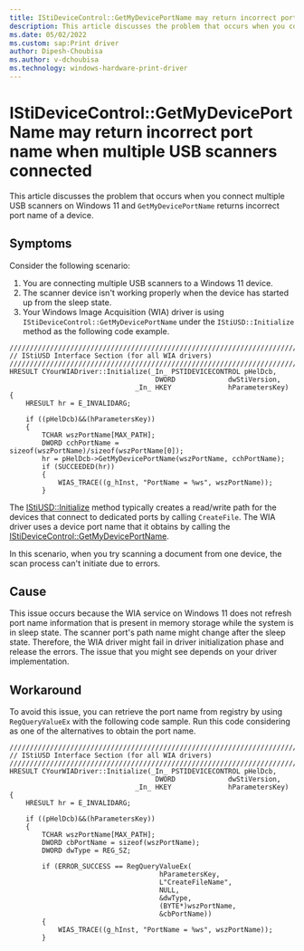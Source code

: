 ```yaml
---
title: IStiDeviceControl::GetMyDevicePortName may return incorrect port name when multiple USB scanners connected
description: This article discusses the problem that occurs when you connect multiple USB scanners on Windows 11 and GetMyDevicePortName returns incorrect port name of a device.
ms.date: 05/02/2022
ms.custom: sap:Print driver
author: Dipesh-Choubisa
ms.author: v-dchoubisa
ms.technology: windows-hardware-print-driver
---
```


# IStiDeviceControl::GetMyDevicePortName may return incorrect port name when multiple USB scanners connected

This article discusses the problem that occurs when you connect multiple USB scanners on Windows 11 and `GetMyDevicePortName` returns incorrect port name of a device.

## Symptoms

Consider the following scenario:

1. You are connecting multiple USB scanners to a Windows 11 device.
1. The scanner device isn't working properly when the device has started up from the sleep state.
1. Your Windows Image Acquisition (WIA) driver is using `IStiDeviceControl::GetMyDevicePortName` under the `IStiUSD::Initialize` method as the following code example.

```cppwinrt
///////////////////////////////////////////////////////////////////////////
// IStiUSD Interface Section (for all WIA drivers)
///////////////////////////////////////////////////////////////////////////
HRESULT CYourWIADriver::Initialize(_In_ PSTIDEVICECONTROL pHelDcb,
                                    DWORD             dwStiVersion,
                               _In_ HKEY              hParametersKey)
{
    HRESULT hr = E_INVALIDARG;

    if ((pHelDcb)&&(hParametersKey))
    {
        TCHAR wszPortName[MAX_PATH];
        DWORD cchPortName = sizeof(wszPortName)/sizeof(wszPortName[0]);
        hr = pHelDcb->GetMyDevicePortName(wszPortName, cchPortName);
        if (SUCCEEDED(hr))
        {
            WIAS_TRACE((g_hInst, "PortName = %ws", wszPortName));
        }
```

The [IStiUSD::Initialize](/windows-hardware/drivers/ddi/stiusd/nf-stiusd-istiusd-initialize) method typically creates a read/write path for the devices that connect to dedicated ports by calling `CreateFile`. The WIA driver uses a device port name that it obtains by calling the [IStiDeviceControl::GetMyDevicePortName](/windows-hardware/drivers/ddi/stiusd/nf-stiusd-istidevicecontrol-getmydeviceportname).

In this scenario, when you try scanning a document from one device, the scan process can't initiate due to errors.

## Cause

This issue occurs because the WIA service on Windows 11 does not refresh port name information that is present in memory storage while the system is in sleep state. The scanner port's path name might change after the sleep state. Therefore, the WIA driver might fail in driver initialization phase and release the errors. The issue that you might see depends on your driver implementation.

## Workaround

To avoid this issue, you can retrieve the port name from registry by using `RegQueryValueEx` with the following code sample. Run this code considering as one of the alternatives to obtain the port name.

```cppwinrt
///////////////////////////////////////////////////////////////////////////
// IStiUSD Interface Section (for all WIA drivers)
///////////////////////////////////////////////////////////////////////////
HRESULT CYourWIADriver::Initialize(_In_ PSTIDEVICECONTROL pHelDcb,
                                    DWORD             dwStiVersion,
                               _In_ HKEY              hParametersKey)
{
    HRESULT hr = E_INVALIDARG;

    if ((pHelDcb)&&(hParametersKey))
    {
        TCHAR wszPortName[MAX_PATH];
        DWORD cbPortName = sizeof(wszPortName);
        DWORD dwType = REG_SZ;

        if (ERROR_SUCCESS == RegQueryValueEx(
                                     hParametersKey,
                                     L"CreateFileName",
                                     NULL,
                                     &dwType,
                                     (BYTE*)wszPortName,
                                     &cbPortName))
        {
            WIAS_TRACE((g_hInst, "PortName = %ws", wszPortName));
        }
```
